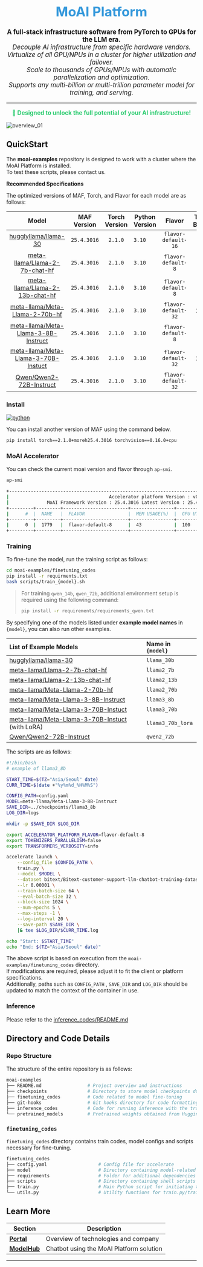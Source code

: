 <div align="center">
  <h1 style="font-size: 2.5em; color: #3498db;">MoAI Platform</h1>
</div>


<p align="center" style="font-size: 1.2em;">
  <strong>A full-stack infrastructure software from PyTorch to GPUs for the LLM era.</strong><br/>
  <em>Decouple AI infrastructure from specific hardware vendors.</em><br/>
  <em>Virtualize of all GPU/NPUs in a cluster for higher utilization and failover.</em><br/>
  <em>Scale to thousands of GPUs/NPUs with automatic parallelization and optimization.</em><br/>
  <em>Supports any multi-billion or multi-trillion parameter model for training, and serving.</em><br/>
</p>


<hr/>

<p align="center" style="font-size: 1.1em; color: #2ecc71;">
  <strong>🚀 Designed to unlock the full potential of your AI infrastructure!</strong>
</p>


![overview_01](https://github.com/user-attachments/assets/a1d7b9b5-83f6-4844-8f16-fb6a288f54b3)

## QuickStart

The **moai-examples** repository is designed to work with a cluster where the MoAI Platform is installed.  
To test these scripts, please contact us.

**Recommended Specifications**

The optimized versions of MAF, Torch, and Flavor for each model are as follows:

<div align="center">



|                            Model                             | MAF Version | Torch Version | Python Version |       Flavor        | Train Batch | Eval Batch |
| :----------------------------------------------------------: | :---------: | :-----------: | -------------- | :-----------------: | :---------: | :--------: |
| [hugglyllama/llama-30](https://huggingface.co/huggyllama/llama-30b) | `25.4.3016` |    `2.1.0`    | `3.10`         | `flavor-default-16` |     32      |     16     |
| [meta-llama/Llama-2-7b-chat-hf](https://huggingface.co/meta-llama/Llama-2-7b-chat-hf) | `25.4.3016` |    `2.1.0`    | `3.10`         | `flavor-default-8`  |     64      |     32     |
| [meta-llama/Llama-2-13b-chat-hf](https://huggingface.co/meta-llama/Llama-2-13b-chat-hf) | `25.4.3016` |    `2.1.0`    | `3.10`         | `flavor-default-8`  |     32      |     8      |
| [meta-llama/Meta-Llama-2-70b-hf](https://huggingface.co/meta-llama/Llama-2-70b-hf) | `25.4.3016` |    `2.1.0`    | `3.10`         | `flavor-default-32` |     256     |     64     |
| [meta-llama/Meta-Llama-3-8B-Instruct](https://huggingface.co/meta-llama/Meta-Llama-3-8B-Instruct) | `25.4.3016` |    `2.1.0`    | `3.10`         | `flavor-default-8`  |     64      |     32     |
| [meta-llama/Meta-Llama-3-70B-Instuct](https://huggingface.co/meta-llama/Meta-Llama-3-70B-Instruct) | `25.4.3016` |    `2.1.0`    | `3.10`         | `flavor-default-32` |     256     |     64     |
| [Qwen/Qwen2-72B-Instruct](https://huggingface.co/Qwen/Qwen2-72B-Instruct) | `25.4.3016` |    `2.1.0`    | `3.10`         | `flavor-default-32` |     32      |     32     |

</div>

### Install

[![python](https://img.shields.io/badge/Python-3.10-3776AB.svg?style=flat&logo=python&logoColor=white)](https://www.python.org)

You can install another version of MAF using the command below.

```bash
pip install torch==2.1.0+moreh25.4.3016 torchvision==0.16.0+cpu
```

### MoAI Accelerator

You can check the current moai version and flavor through `ap-smi`.

```bash
ap-smi

+-----------------------------------------------------------------------------+
|                                     Accelerator platform Version : v0.0.30  |
|              MoAI Framework Version : 25.4.3016 Latest Version : 25.4.3016  |
+---------+---------+------------------------+----------------+---------------+
|      #  |  NAME   |  FLAVOR                |  MEM USAGE(%)  |  GPU UTIL(%)  |
+---------+---------+------------------------+----------------+---------------+
|      0  |  1779   |  flavor-default-8      |  43            |  100          |
+---------+---------+------------------------+----------------+---------------+
```


### Training

To fine-tune the model, run the training script as follows:

```bash
cd moai-examples/finetuning_codes
pip install -r requirments.txt
bash scripts/train_{model}.sh
```

> For training `qwen_14b`, `qwen_72b`, additional environment setup is required using the following command:
>
> ```bash
> pip install -r requirements/requirements_qwen.txt
> ```


By specifying one of the models listed under **example model names** in `{model}`, you can also run other examples.  

<div align="center" style="margin-top: 1rem;">



| **List of Example Models**                                   | Name in `{model}` |
| :----------------------------------------------------------- | :---------------- |
| [hugglyllama/llama-30](https://huggingface.co/huggyllama/llama-30b) | `llama_30b`       |
| [meta-llama/Llama-2-7b-chat-hf](https://huggingface.co/meta-llama/Llama-2-7b-chat-hf) | `llama2_7b`       |
| [meta-llama/Llama-2-13b-chat-hf](https://huggingface.co/meta-llama/Llama-2-13b-chat-hf) | `llama2_13b`      |
| [meta-llama/Meta-Llama-2-70b-hf](https://huggingface.co/meta-llama/Llama-2-70b-hf) | `llama2_70b`      |
| [meta-llama/Meta-Llama-3-8B-Instruct](https://huggingface.co/meta-llama/Meta-Llama-3-8B-Instruct) | `llama3_8b`       |
| [meta-llama/Meta-Llama-3-70B-Instuct](https://huggingface.co/meta-llama/Meta-Llama-3-70B-Instruct) | `llama3_70b`      |
| [meta-llama/Meta-Llama-3-70B-Instuct](https://huggingface.co/meta-llama/Meta-Llama-3-70B-Instruct) (with LoRA) | `llama3_70b_lora` |
| [Qwen/Qwen2-72B-Instruct](https://huggingface.co/Qwen/Qwen2-72B-Instruct) | `qwen2_72b`       |



</div>

The scripts are as follows:

```bash
#!/bin/bash
# example of llama3_8b

START_TIME=$(TZ="Asia/Seoul" date)
CURR_TIME=$(date +"%y%m%d_%H%M%S")

CONFIG_PATH=config.yaml
MODEL=meta-llama/Meta-Llama-3-8B-Instruct
SAVE_DIR=../checkpoints/llama3_8b
LOG_DIR=logs

mkdir -p $SAVE_DIR $LOG_DIR

export ACCELERATOR_PLATFORM_FLAVOR=flavor-default-8
export TOKENIZERS_PARALLELISM=false
export TRANSFORMERS_VERBOSITY=info

accelerate launch \
    --config_file $CONFIG_PATH \
    train.py \
    --model $MODEL \
    --dataset bitext/Bitext-customer-support-llm-chatbot-training-dataset \
    --lr 0.00001 \
    --train-batch-size 64 \
    --eval-batch-size 32 \
    --block-size 1024 \
    --num-epochs 5 \
    --max-steps -1 \
    --log-interval 20 \
    --save-path $SAVE_DIR \
    |& tee $LOG_DIR/$CURR_TIME.log

echo "Start: $START_TIME"
echo "End: $(TZ="Asia/Seoul" date)"
```

The above script is based on execution from the `moai-examples/finetuning_codes` directory.  
If modifications are required, please adjust it to fit the client or platform specifications.   
Additionally, paths such as `CONFIG_PATH` , `SAVE_DIR` and `LOG_DIR` should be updated to match the context of the container in use.

### Inference


Please refer to the [inference_codes/README.md](inference_codes/README.md)



## **Directory and Code Details**

### Repo Structure

The structure of the entire repository is as follows:

```bash
moai-examples
├── README.md                 # Project overview and instructions
├── checkpoints               # Directory to store model checkpoints during finetuning
├── finetuning_codes          # Code related to model fine-tuning
├── git-hooks                 # Git hooks directory for code formatting and other pre/post-commit tasks
├── inference_codes           # Code for running inference with the trained model
└── pretrained_models         # Pretrained weights obtained from Huggingface
```



### `finetuning_codes`

 `finetuning_codes` directory contains train codes, model configs and scripts necessary for fine-tuning.

```bash
finetuning_codes
├── config.yaml                   # Config file for accelerate
├── model                         # Directory containing model-related files
├── requirements                  # Folder for additional dependencies or packages required for fine-tuning
├── scripts                       # Directory containing shell scripts for different fine-tuning setups
├── train.py                      # Main Python script for initiating the fine-tuning process
└── utils.py                      # Utility functions for train.py/train_internlm.py
```




## Learn More

| **Section**                                 | **Description**                          |
| ------------------------------------------- | ---------------------------------------- |
| **[Portal](https://moreh.io/)**             | Overview of technologies and company     |
| **[ModelHub](https://model-hub.moreh.io/)** | Chatbot using the MoAI Platform solution |


---
